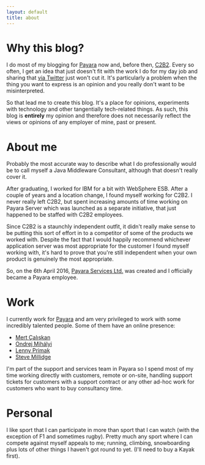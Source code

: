 ```yaml
---
layout: default
title: about
---
```



# Why this blog?
I do most of my blogging for [Payara](http://blog.payara.fish/) now and, before then, [C2B2](http://blog.c2b2.co.uk/). Every so often, I get an idea that just doesn't fit with the work I do for my day job and sharing that [via Twitter](https://twitter.com/croft) just won't cut it. It's particularly a problem when the thing you want to express is an opinion and you really don't want to be misinterpreted.

So that lead me to create this blog. It's a place for opinions, experiments with technology and other tangentially tech-related things. As such, this blog is **entirely** my opinion and therefore does not necessarily reflect the views or opinions of any employer of mine, past or present.

# About me
Probably the most accurate way to describe what I do professionally would be to call myself a Java Middleware Consultant, although that doesn't really cover it.

After graduating, I worked for IBM for a bit with WebSphere ESB. After a couple of years and a location change, I found myself working for C2B2. I never really left C2B2, but spent increasing amounts of time working on Payara Server which was launched as a separate initiative, that just happened to be staffed with C2B2 employees.

Since C2B2 is a staunchly independent outfit, it didn't really make sense to be putting this sort of effort in to a competitor of some of the products we worked with. Despite the fact that I would happily recommend whichever application server was most appropriate for the customer I found myself working with, it's hard to prove that you're still independent when your own product is genuinely the most appropriate.

So, on the 6th April 2016, [Payara Services Ltd.](http://www.payara.fish/support) was created and I officially became a Payara employee.

# Work
I currently work for [Payara](https://twitter.com/Payara_Fish) and am very privileged to work with some incredibly talented people. Some of them have an online presence:

 * [Mert Çalışkan](https://twitter.com/mertcal)
 * [Ondrej Mihályi](https://twitter.com/omihalyi)
 * [Lenny Primak](https://twitter.com/lprimak)
 * [Steve Millidge](https://twitter.com/l33tj4v4)

I'm part of the support and services team in Payara so I spend most of my time working directly with customers, remote or on-site, handling support tickets for customers with a support contract or any other ad-hoc work for customers who want to buy consultancy time.

# Personal
I like sport that I can participate in more than sport that I can watch (with the exception of F1 and sometimes rugby). Pretty much any sport where I can compete against myself appeals to me; running, climbing, snowboarding plus lots of other things I haven't got round to yet. (I'll need to buy a Kayak first).
